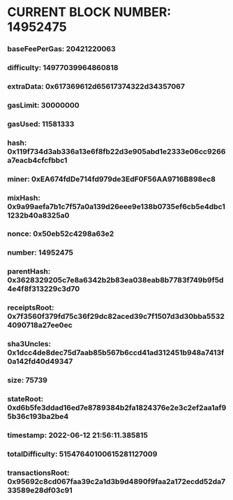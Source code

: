 # CURRENT BLOCK NUMBER: 14952475

### baseFeePerGas: 20421220063
### difficulty: 14977039964860818
### extraData: 0x617369612d65617374322d34357067
### gasLimit: 30000000
### gasUsed: 11581333
### hash: 0x119f734d3ab336a13e6f8fb22d3e905abd1e2333e06cc9266a7eacb4cfcfbbc1
### miner: 0xEA674fdDe714fd979de3EdF0F56AA9716B898ec8
### mixHash: 0x9a99aefa7b1c7f57a0a139d26eee9e138b0735ef6cb5e4dbc11232b40a8325a0
### nonce: 0x50eb52c4298a63e2
### number: 14952475
### parentHash: 0x3628329205c7e8a6342b2b83ea038eab8b7783f749b9f5d4e4f8f313229c3d70
### receiptsRoot: 0x7f3560f379fd75c36f29dc82aced39c7f1507d3d30bba55324090718a27ee0ec
### sha3Uncles: 0x1dcc4de8dec75d7aab85b567b6ccd41ad312451b948a7413f0a142fd40d49347
### size: 75739
### stateRoot: 0xd6b5fe3ddad16ed7e8789384b2fa1824376e2e3c2ef2aa1af95b36c193ba2be4
### timestamp: 2022-06-12 21:56:11.385815
### totalDifficulty: 51547640100615281127009
### transactionsRoot: 0x95692c8cd067faa39c2a1d3b9d4890f9faa2a172ecdd52da733589e28df03c91
